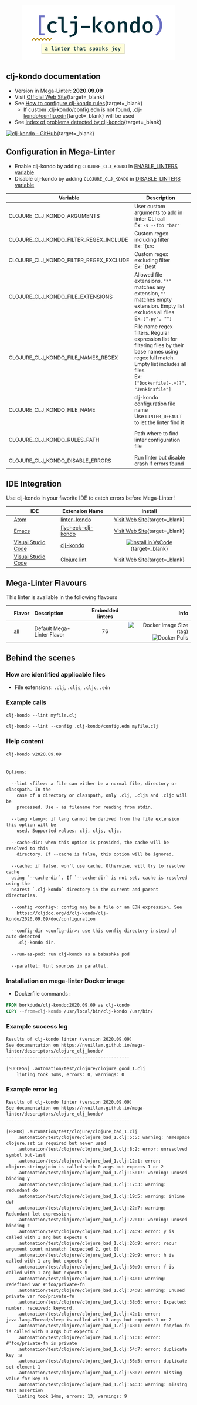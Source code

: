 <!-- markdownlint-disable MD033 MD041 -->
<!-- Generated by .automation/build.py, please do not update manually -->

<div align="center">
  <a href="https://github.com/borkdude/clj-kondo#readme" target="blank" title="Visit linter Web Site">
    <img src="https://github.com/borkdude/clj-kondo/raw/master/logo/logo-300dpi.png" alt="clj-kondo" height="150px" class="megalinter-banner">
  </a>
</div>

## clj-kondo documentation

- Version in Mega-Linter: **2020.09.09**
- Visit [Official Web Site](https://github.com/borkdude/clj-kondo#readme){target=_blank}
- See [How to configure clj-kondo rules](https://github.com/borkdude/clj-kondo/blob/master/doc/config.md#configuration){target=_blank}
  - If custom .clj-kondo/config.edn is not found, [.clj-kondo/config.edn](https://github.com/nvuillam/mega-linter/tree/master/TEMPLATES/.clj-kondo/config.edn){target=_blank} will be used
- See [Index of problems detected by clj-kondo](https://github.com/borkdude/clj-kondo#features){target=_blank}

[![clj-kondo - GitHub](https://gh-card.dev/repos/borkdude/clj-kondo.svg?fullname=)](https://github.com/borkdude/clj-kondo){target=_blank}

## Configuration in Mega-Linter

- Enable clj-kondo by adding `CLOJURE_CLJ_KONDO` in [ENABLE_LINTERS variable](https://nvuillam.github.io/mega-linter/configuration/#activation-and-deactivation)
- Disable clj-kondo by adding `CLOJURE_CLJ_KONDO` in [DISABLE_LINTERS variable](https://nvuillam.github.io/mega-linter/configuration/#activation-and-deactivation)

| Variable | Description | Default value |
| ----------------- | -------------- | -------------- |
| CLOJURE_CLJ_KONDO_ARGUMENTS | User custom arguments to add in linter CLI call<br/>Ex: `-s --foo "bar"` |  |
| CLOJURE_CLJ_KONDO_FILTER_REGEX_INCLUDE | Custom regex including filter<br/>Ex: `(src|lib)` | Include every file |
| CLOJURE_CLJ_KONDO_FILTER_REGEX_EXCLUDE | Custom regex excluding filter<br/>Ex: `(test|examples)` | Exclude no file |
| CLOJURE_CLJ_KONDO_FILE_EXTENSIONS | Allowed file extensions. `"*"` matches any extension, `""` matches empty extension. Empty list excludes all files<br/>Ex: `[".py", ""]` | `[".clj", ".cljs", ".cljc", ".edn"]` |
| CLOJURE_CLJ_KONDO_FILE_NAMES_REGEX | File name regex filters. Regular expression list for filtering files by their base names using regex full match. Empty list includes all files<br/>Ex: `["Dockerfile(-.+)?", "Jenkinsfile"]` | Include every file |
| CLOJURE_CLJ_KONDO_FILE_NAME | clj-kondo configuration file name</br>Use `LINTER_DEFAULT` to let the linter find it | `.clj-kondo/config.edn` |
| CLOJURE_CLJ_KONDO_RULES_PATH | Path where to find linter configuration file | Workspace folder, then Mega-Linter default rules |
| CLOJURE_CLJ_KONDO_DISABLE_ERRORS | Run linter but disable crash if errors found | `false` |

## IDE Integration

Use clj-kondo in your favorite IDE to catch errors before Mega-Linter !

| <!-- --> | IDE | Extension Name | Install |
| :--: | ----------------- | -------------- | :------: |
| <img src="https://github.com/nvuillam/mega-linter/raw/master/docs/assets/icons/atom.ico" alt="" height="32px" class="megalinter-icon"></a> | [Atom](https://atom.io/) | [linter-kondo](https://atom.io/packages/linter-kondo) | [Visit Web Site](https://atom.io/packages/linter-kondo){target=_blank} |
| <img src="https://github.com/nvuillam/mega-linter/raw/master/docs/assets/icons/emacs.ico" alt="" height="32px" class="megalinter-icon"></a> | [Emacs](https://www.gnu.org/software/emacs/) | [flycheck-clj-kondo](https://github.com/borkdude/flycheck-clj-kondo) | [Visit Web Site](https://github.com/borkdude/flycheck-clj-kondo){target=_blank} |
| <img src="https://github.com/nvuillam/mega-linter/raw/master/docs/assets/icons/vscode.ico" alt="" height="32px" class="megalinter-icon"></a> | [Visual Studio Code](https://code.visualstudio.com/) | [clj-kondo](https://marketplace.visualstudio.com/items?itemName=borkdude.clj-kondo) | [![Install in VsCode](https://github.com/nvuillam/mega-linter/raw/master/docs/assets/images/btn_install_vscode.png)](vscode:extension/borkdude.clj-kondo){target=_blank} |
| <img src="https://github.com/nvuillam/mega-linter/raw/master/docs/assets/icons/vscode.ico" alt="" height="32px" class="megalinter-icon"></a> | [Visual Studio Code](https://code.visualstudio.com/) | [Clojure lint](https://github.com/marcomorain/clojure-lint) | [Visit Web Site](https://github.com/marcomorain/clojure-lint){target=_blank} |

## Mega-Linter Flavours

This linter is available in the following flavours

| <!-- --> | Flavor | Description | Embedded linters | Info |
| :------: | :----- | :---------- | :--------------: | ---: |
| <img src="https://github.com/nvuillam/mega-linter/raw/master/docs/assets/images/mega-linter-square.png" alt="" height="32px" class="megalinter-icon"></a> | [all](https://nvuillam.github.io/mega-linter/supported-linters/) | Default Mega-Linter Flavor | 76 | ![Docker Image Size (tag)](https://img.shields.io/docker/image-size/nvuillam/mega-linter/v4) ![Docker Pulls](https://img.shields.io/docker/pulls/nvuillam/mega-linter) |

## Behind the scenes

### How are identified applicable files

- File extensions: `.clj`, `.cljs`, `.cljc`, `.edn`

<!-- markdownlint-disable -->
<!-- /* cSpell:disable */ -->

### Example calls

```shell
clj-kondo --lint myfile.clj
```

```shell
clj-kondo --lint --config .clj-kondo/config.edn myfile.clj
```


### Help content

```shell
clj-kondo v2020.09.09


Options:

  --lint <file>: a file can either be a normal file, directory or classpath. In the
    case of a directory or classpath, only .clj, .cljs and .cljc will be
    processed. Use - as filename for reading from stdin.

  --lang <lang>: if lang cannot be derived from the file extension this option will be
    used. Supported values: clj, cljs, cljc.

  --cache-dir: when this option is provided, the cache will be resolved to this
    directory. If --cache is false, this option will be ignored.

  --cache: if false, won't use cache. Otherwise, will try to resolve cache
  using `--cache-dir`. If `--cache-dir` is not set, cache is resolved using the
  nearest `.clj-kondo` directory in the current and parent directories.

  --config <config>: config may be a file or an EDN expression. See
    https://cljdoc.org/d/clj-kondo/clj-kondo/2020.09.09/doc/configuration

  --config-dir <config-dir>: use this config directory instead of auto-detected
    .clj-kondo dir.

  --run-as-pod: run clj-kondo as a babashka pod

  --parallel: lint sources in parallel.

```

### Installation on mega-linter Docker image

- Dockerfile commands :
```dockerfile
FROM borkdude/clj-kondo:2020.09.09 as clj-kondo
COPY --from=clj-kondo /usr/local/bin/clj-kondo /usr/bin/
```


### Example success log

```shell
Results of clj-kondo linter (version 2020.09.09)
See documentation on https://nvuillam.github.io/mega-linter/descriptors/clojure_clj_kondo/
-----------------------------------------------

[SUCCESS] .automation/test/clojure/clojure_good_1.clj
    linting took 14ms, errors: 0, warnings: 0

```

### Example error log

```shell
Results of clj-kondo linter (version 2020.09.09)
See documentation on https://nvuillam.github.io/mega-linter/descriptors/clojure_clj_kondo/
-----------------------------------------------

[ERROR] .automation/test/clojure/clojure_bad_1.clj
    .automation/test/clojure/clojure_bad_1.clj:5:5: warning: namespace clojure.set is required but never used
    .automation/test/clojure/clojure_bad_1.clj:8:2: error: unresolved symbol but-last
    .automation/test/clojure/clojure_bad_1.clj:12:1: error: clojure.string/join is called with 0 args but expects 1 or 2
    .automation/test/clojure/clojure_bad_1.clj:15:17: warning: unused binding y
    .automation/test/clojure/clojure_bad_1.clj:17:3: warning: redundant do
    .automation/test/clojure/clojure_bad_1.clj:19:5: warning: inline def
    .automation/test/clojure/clojure_bad_1.clj:22:7: warning: Redundant let expression.
    .automation/test/clojure/clojure_bad_1.clj:22:13: warning: unused binding z
    .automation/test/clojure/clojure_bad_1.clj:24:9: error: y is called with 1 arg but expects 0
    .automation/test/clojure/clojure_bad_1.clj:26:9: error: recur argument count mismatch (expected 2, got 0)
    .automation/test/clojure/clojure_bad_1.clj:29:9: error: h is called with 1 arg but expects 0
    .automation/test/clojure/clojure_bad_1.clj:30:9: error: f is called with 1 arg but expects 0
    .automation/test/clojure/clojure_bad_1.clj:34:1: warning: redefined var #'foo/private-fn
    .automation/test/clojure/clojure_bad_1.clj:34:8: warning: Unused private var foo/private-fn
    .automation/test/clojure/clojure_bad_1.clj:38:6: error: Expected: number, received: keyword.
    .automation/test/clojure/clojure_bad_1.clj:42:1: error: java.lang.Thread/sleep is called with 3 args but expects 1 or 2
    .automation/test/clojure/clojure_bad_1.clj:48:1: error: foo/foo-fn is called with 0 args but expects 2
    .automation/test/clojure/clojure_bad_1.clj:51:1: error: #'foo/private-fn is private
    .automation/test/clojure/clojure_bad_1.clj:54:7: error: duplicate key :a
    .automation/test/clojure/clojure_bad_1.clj:56:5: error: duplicate set element 1
    .automation/test/clojure/clojure_bad_1.clj:58:7: error: missing value for key :b
    .automation/test/clojure/clojure_bad_1.clj:64:3: warning: missing test assertion
    linting took 14ms, errors: 13, warnings: 9

```
